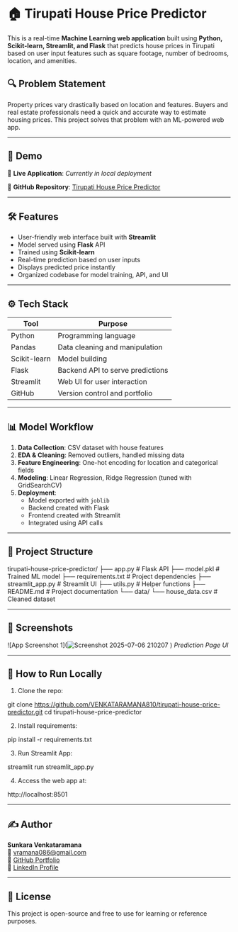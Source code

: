 # 🏠 Tirupati House Price Predictor

This is a real-time **Machine Learning web application** built using **Python, Scikit-learn, Streamlit, and Flask** that predicts house prices in Tirupati based on user input features such as square footage, number of bedrooms, location, and amenities.

## 🔍 Problem Statement

Property prices vary drastically based on location and features. Buyers and real estate professionals need a quick and accurate way to estimate housing prices. This project solves that problem with an ML-powered web app.

---

## 🚀 Demo

🔗 **Live Application**: *Currently in local deployment*

🔗 **GitHub Repository**: [Tirupati House Price Predictor](https://github.com/VENKATARAMANA810/tirupati-house-price-predictor)

---

## 🛠️ Features

- User-friendly web interface built with **Streamlit**
- Model served using **Flask** API
- Trained using **Scikit-learn**
- Real-time prediction based on user inputs
- Displays predicted price instantly
- Organized codebase for model training, API, and UI

---

## ⚙️ Tech Stack

| Tool        | Purpose                          |
|-------------|----------------------------------|
| Python      | Programming language             |
| Pandas      | Data cleaning and manipulation   |
| Scikit-learn| Model building                   |
| Flask       | Backend API to serve predictions |
| Streamlit   | Web UI for user interaction      |
| GitHub      | Version control and portfolio    |

---

## 📊 Model Workflow

1. **Data Collection**: CSV dataset with house features
2. **EDA & Cleaning**: Removed outliers, handled missing data
3. **Feature Engineering**: One-hot encoding for location and categorical fields
4. **Modeling**: Linear Regression, Ridge Regression (tuned with GridSearchCV)
5. **Deployment**: 
    - Model exported with `joblib`
    - Backend created with Flask
    - Frontend created with Streamlit
    - Integrated using API calls

---

## 📂 Project Structure

tirupati-house-price-predictor/
├── app.py # Flask API
├── model.pkl # Trained ML model
├── requirements.txt # Project dependencies
├── streamlit_app.py # Streamlit UI
├── utils.py # Helper functions
├── README.md # Project documentation
└── data/
└── house_data.csv # Cleaned dataset


---

## 📸 Screenshots

![App Screenshot 1](![Screenshot 2025-07-06 210207](https://github.com/user-attachments/assets/67b79da7-4e1e-42fa-ae42-53db1bfbf992)
)
*Prediction Page UI*

---

## 🧪 How to Run Locally

1. Clone the repo:

 git clone https://github.com/VENKATARAMANA810/tirupati-house-price-predictor.git
cd tirupati-house-price-predictor

2. Install requirements:

pip install -r requirements.txt

3. Run Streamlit App:

streamlit run streamlit_app.py


4. Access the web app at:

http://localhost:8501


---

## ✍️ Author

**Sunkara Venkataramana**  
📧 vramana086@gmail.com  
🔗 [GitHub Portfolio](https://github.com/VENKATARAMANA810)  
🔗 [LinkedIn Profile](https://www.linkedin.com/in/svramana1/)

---

## 📌 License

This project is open-source and free to use for learning or reference purposes.


